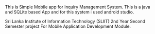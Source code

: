 This is Simple Mobile app for Inquiry Management System. This is a java and SQLite based App and for this system i used android studio.

Sri Lanka Institute of Information Technology (SLIIT) 2nd Year Second Semester project For Mobile Application Development Module.
